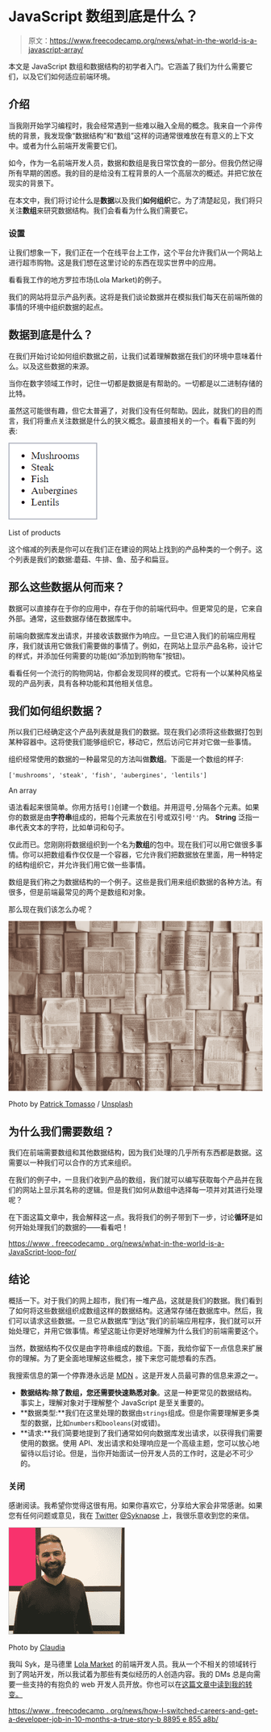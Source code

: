 # JavaScript 数组到底是什么？

> 原文：<https://www.freecodecamp.org/news/what-in-the-world-is-a-javascript-array/>

本文是 JavaScript 数组和数据结构的初学者入门。它涵盖了我们为什么需要它们，以及它们如何适应前端环境。

## 介绍

当我刚开始学习编程时，我会经常遇到一些难以融入全局的概念。我来自一个非传统的背景，我发现像“数据结构”和“数组”这样的词通常很难放在有意义的上下文中。或者为什么前端开发需要它们。

如今，作为一名前端开发人员，数据和数组是我日常饮食的一部分。但我仍然记得所有早期的困惑。我的目的是给没有工程背景的人一个高层次的概述。并把它放在现实的背景下。

在本文中，我们将讨论什么是**数据**以及我们**如何组织**它。为了清楚起见，我们将只关注**数组**来研究数据结构。我们会看看为什么我们需要它。

### 设置

让我们想象一下，我们正在一个在线平台上工作，这个平台允许我们从一个网站上进行超市购物。这是我们想在这里讨论的东西在现实世界中的应用。

看看我工作的地方罗拉市场(Lola Market)的例子。

我们的网站将显示产品列表。这将是我们谈论数据并在模拟我们每天在前端所做的事情的环境中组织数据的起点。

## 数据到底是什么？

在我们开始讨论如何组织数据之前，让我们试着理解数据在我们的环境中意味着什么。以及这些数据的来源。

当你在数字领域工作时，记住一切都是数据是有帮助的。一切都是以二进制存储的比特。

虽然这可能很有趣，但它太普遍了，对我们没有任何帮助。因此，就我们的目的而言，我们将重点关注数据是什么的狭义概念。最直接相关的一个。看看下面的列表:

![A list of products: Mushrooms, Steak, Fish, Aubergines, Lentils](img/d47f0fb6b5c1081577329fccaebf9db4.png)

List of products

这个缩减的列表是你可以在我们正在建设的网站上找到的产品种类的一个例子。这个列表是我们的数据:蘑菇、牛排、鱼、茄子和扁豆。

## 那么这些数据从何而来？

数据可以直接存在于你的应用中，存在于你的前端代码中。但更常见的是，它来自外部。通常，这些数据存储在数据库中。

前端向数据库发出请求，并接收该数据作为响应。一旦它进入我们的前端应用程序，我们就该用它做我们需要做的事情了。例如，在网站上显示产品名称，设计它的样式，并添加任何需要的功能(如“添加到购物车”按钮)。

看看任何一个流行的购物网站，你都会发现同样的模式。它将有一个以某种风格呈现的产品列表，具有各种功能和其他相关信息。

## 我们如何组织数据？

所以我们已经确定这个产品列表就是我们的数据。现在我们必须将这些数据打包到某种容器中。这将使我们能够组织它，移动它，然后访问它并对它做一些事情。

组织经常使用的数据的一种最常见的方法叫做**数组**。下面是一个数组的样子:

```
['mushrooms', 'steak', 'fish', 'aubergines', 'lentils']
```

An array

语法看起来很简单。你用方括号`[]`创建一个数组。并用逗号`,`分隔各个元素。如果你的数据是由**字符串**组成的，把每个元素放在引号或双引号`''`内。 **String** 泛指一串代表文本的字符，比如单词和句子。

仅此而已。您刚刚将数据组织到一个名为**数组**的包中。现在我们可以用它做很多事情。你可以把数组看作仅仅是一个容器，它允许我们把数据放在里面，用一种特定的结构组织它，并允许我们用它做一些事情。

数组是我们称之为数据结构的一个例子。这些是我们用来组织数据的各种方法。有很多，但是前端最常见的两个是数组和对象。

那么现在我们该怎么办呢？

![image-216](img/7ab5f2c82bff6cdaf93ec237a32f3360.png)

Photo by [Patrick Tomasso](https://unsplash.com/@impatrickt?utm_source=ghost&utm_medium=referral&utm_campaign=api-credit) / [Unsplash](https://unsplash.com/?utm_source=ghost&utm_medium=referral&utm_campaign=api-credit)

## 为什么我们需要数组？

我们在前端需要数组和其他数据结构，因为我们处理的几乎所有东西都是数据。这需要以一种我们可以合作的方式来组织。

在我们的例子中，一旦我们收到产品的数组，我们就可以编写获取每个产品并在我们的网站上显示其名称的逻辑。但是我们如何从数组中选择每一项并对其进行处理呢？

在下面这篇文章中，我会解释这一点。我将我们的例子带到下一步，讨论**循环**是如何开始处理我们的数据的——看看吧！

[https://www . freecodecamp . org/news/what-in-the-world-is-a-JavaScript-loop-for/](https://www.freecodecamp.org/news/what-in-the-world-is-a-javascript-loop-for/)

## 结论

概括一下。对于我们的网上超市，我们有一堆产品，这就是我们的数据。我们看到了如何将这些数据组织成数组这样的数据结构。这通常存储在数据库中。然后，我们可以请求这些数据。一旦它从数据库“到达”我们的前端应用程序，我们就可以开始处理它，并用它做事情。希望这能让你更好地理解为什么我们的前端需要这个。

当然，数据结构不仅仅是由字符串组成的数组。下面，我给你留下一点信息来扩展你的理解。为了更全面地理解这些概念，接下来您可能想看的东西。

我搜索信息的第一个停靠港永远是 [MDN](https://developer.mozilla.org) 。这是开发人员最可靠的信息来源之一。

*   **数据结构:**除了数组，您还需要快速熟悉**对象**。这是一种更常见的数据结构。事实上，理解对象对于理解整个 JavaScript 是至关重要的。
*   **数据类型:**我们在这里处理的数据由`strings`组成。但是你需要理解更多类型的数据，比如`numbers`和`booleans`(对或错)。
*   **请求:**我们简要地提到了我们通常如何向数据库发出请求，以获得我们需要使用的数据。使用 API、发出请求和处理响应是一个高级主题，您可以放心地留待以后讨论。但是，当你开始面试一份开发人员的工作时，这是必不可少的。

### 关闭

感谢阅读。我希望你觉得这很有用。如果你喜欢它，分享给大家会非常感谢。如果您有任何问题或意见，我在 [Twitter](https://twitter.com/Syknapse) [@Syknapse](https://twitter.com/Syknapse) 上，我很乐意收到您的来信。

![image-157](img/bb34f72c3d171035bd20882b889b20d0.png)

Photo by [Claudia](https://twitter.com/__Santaella)

我叫 Syk，是马德里 [Lola Market](https://twitter.com/Tech_LolaMarket) 的前端开发人员。我从一个不相关的领域转行到了网站开发，所以我试着为那些有类似经历的人创造内容。我的 DMs 总是向需要一些支持的有抱负的 web 开发人员开放。你也可以在[这篇文章中读到我的转变。](https://medium.com/free-code-camp/how-i-switched-careers-and-got-a-developer-job-in-10-months-a-true-story-b8895e855a8b)

[https://www . freecodecamp . org/news/how-I-switched-careers-and-get-a-developer-job-in-10-months-a-true-story-b 8895 e 855 a8b/](https://www.freecodecamp.org/news/how-i-switched-careers-and-got-a-developer-job-in-10-months-a-true-story-b8895e855a8b/)